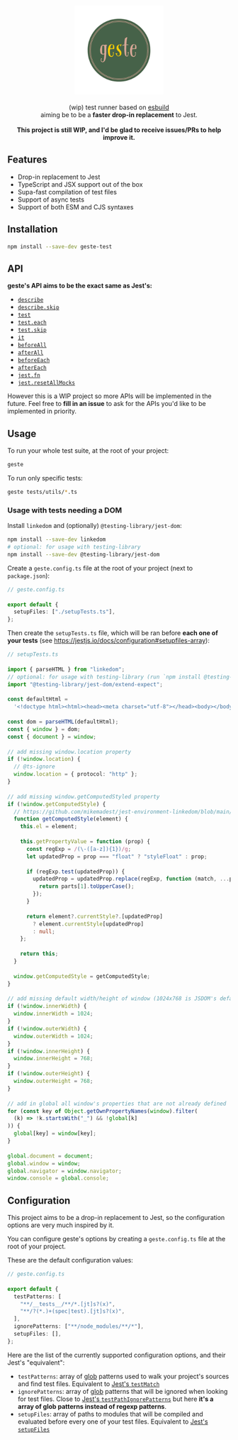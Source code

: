 <div align="center">
  <img src="shots/geste-2-es.png" alt="geste" height="200" />
</div>

<br>

<div align="center">
  (wip) test runner based on <a href="https://esbuild.github.io">esbuild</a><br> aiming be to be a <b>faster drop-in replacement</b> to Jest.<br><br>
  <b>This project is still WIP, and I'd be glad to receive issues/PRs to help improve it.</b>
</div>

## Features

- Drop-in replacement to Jest
- TypeScript and JSX support out of the box
- Supa-fast compilation of test files
- Support of async tests
- Support of both ESM and CJS syntaxes

## Installation

```bash
npm install --save-dev geste-test
```

## API

**geste's API aims to be the exact same as Jest's:**

- [`describe`](https://jestjs.io/docs/api#describename-fn)
- [`describe.skip`](https://jestjs.io/docs/api#describeskipname-fn)
- [`test`](https://jestjs.io/docs/api#testname-fn-timeout)
- [`test.each`](https://jestjs.io/docs/api#testeachtablename-fn-timeout)
- [`test.skip`](https://jestjs.io/docs/api#testskipname-fn)
- [`it`](https://jestjs.io/docs/api#testname-fn-timeout)
- [`beforeAll`](https://jestjs.io/docs/api#beforeallfn-timeout)
- [`afterAll`](https://jestjs.io/docs/api#afterallfn-timeout)
- [`beforeEach`](https://jestjs.io/docs/api#beforeeachfn-timeout)
- [`afterEach`](https://jestjs.io/docs/api#aftereachfn-timeout)
- [`jest.fn`](https://jestjs.io/docs/jest-object#jestfnimplementation)
- [`jest.resetAllMocks`](https://jestjs.io/docs/jest-object#jestresetallmocks)

However this is a WIP project so more APIs will be implemented in the future. Feel free to **fill in an issue** to ask for the APIs you'd like to be implemented in priority.

## Usage

To run your whole test suite, at the root of your project:

```bash
geste
```

To run only specific tests:

```bash
geste tests/utils/*.ts
```

### Usage with tests needing a DOM

Install `linkedom` and (optionally) `@testing-library/jest-dom`:

```bash
npm install --save-dev linkedom
# optional: for usage with testing-library
npm install --save-dev @testing-library/jest-dom
```

Create a `geste.config.ts` file at the root of your project (next to `package.json`):

```ts
// geste.config.ts

export default {
  setupFiles: ["./setupTests.ts"],
};
```

Then create the `setupTests.ts` file, which will be ran before **each one of your tests** (see https://jestjs.io/docs/configuration#setupfiles-array):

```ts
// setupTests.ts

import { parseHTML } from "linkedom";
// optional: for usage with testing-library (run `npm install @testing-library/jest-dom`)
import "@testing-library/jest-dom/extend-expect";

const defaultHtml =
  '<!doctype html><html><head><meta charset="utf-8"></head><body></body></html>';

const dom = parseHTML(defaultHtml);
const { window } = dom;
const { document } = window;

// add missing window.location property
if (!window.location) {
  // @ts-ignore
  window.location = { protocol: "http" };
}

// add missing window.getComputedStyled property
if (!window.getComputedStyle) {
  // https://github.com/mikemadest/jest-environment-linkedom/blob/main/src/get-computed-style-polyfill.js
  function getComputedStyle(element) {
    this.el = element;

    this.getPropertyValue = function (prop) {
      const regExp = /(\-([a-z]){1})/g;
      let updatedProp = prop === "float" ? "styleFloat" : prop;

      if (regExp.test(updatedProp)) {
        updatedProp = updatedProp.replace(regExp, function (match, ...parts) {
          return parts[1].toUpperCase();
        });
      }

      return element?.currentStyle?.[updatedProp]
        ? element.currentStyle[updatedProp]
        : null;
    };

    return this;
  }

  window.getComputedStyle = getComputedStyle;
}

// add missing default width/height of window (1024x768 is JSDOM's default)
if (!window.innerWidth) {
  window.innerWidth = 1024;
}
if (!window.outerWidth) {
  window.outerWidth = 1024;
}
if (!window.innerHeight) {
  window.innerHeight = 768;
}
if (!window.outerHeight) {
  window.outerHeight = 768;
}

// add in global all window's properties that are not already defined
for (const key of Object.getOwnPropertyNames(window).filter(
  (k) => !k.startsWith("_") && !global[k]
)) {
  global[key] = window[key];
}

global.document = document;
global.window = window;
global.navigator = window.navigator;
window.console = global.console;
```

## Configuration

This project aims to be a drop-in replacement to Jest, so the configuration options are very much inspired by it.

You can configure geste's options by creating a `geste.config.ts` file at the root of your project.

These are the default configuration values:

```ts
// geste.config.ts

export default {
  testPatterns: [
    "**/__tests__/**/*.[jt]s?(x)",
    "**/?(*.)+(spec|test).[jt]s?(x)",
  ],
  ignorePatterns: ["**/node_modules/**/*"],
  setupFiles: [],
};
```

Here are the list of the currently supported configuration options, and their Jest's "equivalent":

- `testPatterns`: array of [glob](https://github.com/isaacs/node-glob) patterns used to walk your project's sources and find test files. Equivalent to [Jest's `testMatch`](https://jestjs.io/docs/configuration#testmatch-arraystring)
- `ignorePatterns`: array of [glob](https://github.com/isaacs/node-glob) patterns that will be ignored when looking for test files. Close to [Jest's `testPathIgnorePatterns`](https://jestjs.io/docs/configuration#testpathignorepatterns-arraystring) but here **it's a array of glob patterns instead of regexp patterns**.
- `setupFiles`: array of paths to modules that will be compiled and evaluated before every one of your test files. Equivalent to [Jest's `setupFiles`](https://jestjs.io/docs/configuration#setupfiles-array)
